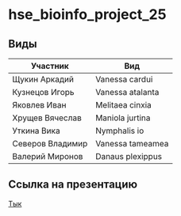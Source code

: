 # hse_bioinfo_project_25

## Виды

|             Участник |                      Вид |
| -------------------- | ------------------------ |
|        Щукин Аркадий |           Vanessa cardui |
|       Кузнецов Игорь |         Vanessa atalanta |
|         Яковлев Иван |          Melitaea cinxia |
|      Хрущев Вячеслав |          Maniola jurtina |
|          Уткина Вика |             Nymphalis io |
|     Северов Владимир |         Vanessa tameamea |
|      Валерий Миронов |         Danaus plexippus |

## Ссылка на презентацию

[Тык](https://docs.google.com/presentation/d/1J0og47rebWsj4PpYmu4QbHMMIdT93je5p7EpTD45K0E/edit?usp=sharing)
